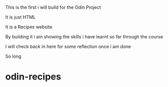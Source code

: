 This is the first i will build for the Odin Project

It is just HTML
			
It is a Recipes website			
						
By building it i am showing the skills i have learnt so far through the 
course

I will check back in here for some reflection once i am done

So long 

# odin-recipes
